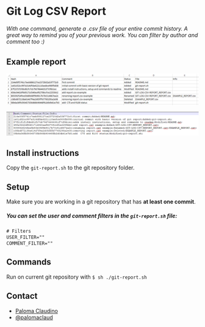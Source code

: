 # Git Log CSV Report
###### With one command, generate a .csv file of your entire commit history. A great way to remind you of your previous work. You can filter by author and comment too :)

## Example report
![example of what a report looks like](img/example1.png)

![example of what a report looks like](img/example2.png)

## Install instructions
Copy the `git-report.sh` to the git repository folder.

## Setup
Make sure you are working in a git repository that has **at least one commit**.

##### You can set the user and comment filters in the `git-report.sh` file:
```
# Filters
USER_FILTER=""
COMMENT_FILTER=""
```

## Commands
Run on current git repository with `$ sh ./git-report.sh`

## Contact
- [Paloma Claudino](mailto:paloma.claud@gmail.com)
- [@palomaclaud](http://github.com/palomaclaud)
